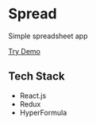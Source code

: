 # Spread
Simple spreadsheet app

[Try Demo](https://warzecha.github.io/spread/)


## Tech Stack

* React.js
* Redux
* HyperFormula
